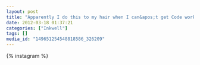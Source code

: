 ```yaml
---
layout: post
title: "Apparently I do this to my hair when I can&apos;t get Code working."
date: 2012-03-18 01:37:21
categories: ["Inkwell"]
tags: []
media_id: "149651254548818586_326209"
---
```


{% instagram %}
